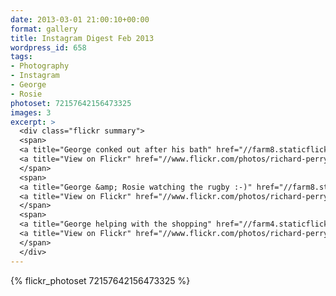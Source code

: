 ```yaml
---
date: 2013-03-01 21:00:10+00:00
format: gallery
title: Instagram Digest Feb 2013
wordpress_id: 658
tags:
- Photography
- Instagram
- George
- Rosie
photoset: 72157642156473325
images: 3
excerpt: >
  <div class="flickr summary">
  <span>
  <a title="George conked out after his bath" href="//farm8.staticflickr.com/7414/13063073643_1fbc331d77_b.jpg" class="image cboxElement" rel="gallery0"><img src="//farm8.staticflickr.com/7414/13063073643_1fbc331d77_q.jpg" alt="George conked out after his bath"></a>
  <a title="View on Flickr" href="//www.flickr.com/photos/richard-perry/13063073643/" class="flickrlink"> </a>
  </span>
  <span>
  <a title="George &amp; Rosie watching the rugby :-)" href="//farm8.staticflickr.com/7349/13063271094_cd40e55851_b.jpg" class="image cboxElement" rel="gallery0"><img src="//farm8.staticflickr.com/7349/13063271094_cd40e55851_q.jpg" alt="George &amp; Rosie watching the rugby :-)"></a>
  <a title="View on Flickr" href="//www.flickr.com/photos/richard-perry/13063271094/" class="flickrlink"> </a>
  </span>
  <span>
  <a title="George helping with the shopping" href="//farm4.staticflickr.com/3715/13063265824_edd90c3562_b.jpg" class="image cboxElement" rel="gallery0"><img src="//farm4.staticflickr.com/3715/13063265824_edd90c3562_q.jpg" alt="George helping with the shopping"></a>
  <a title="View on Flickr" href="//www.flickr.com/photos/richard-perry/13063265824/" class="flickrlink"> </a>
  </span>
  </div>
---
```


{% flickr_photoset 72157642156473325 %}